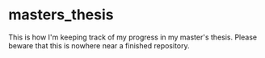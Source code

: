 # masters_thesis
This is how I'm keeping track of my progress in my master's thesis. Please beware that this is nowhere near a finished repository.
